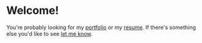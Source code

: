 # Welcome!
You're probably looking for my [portfolio](https://tmalchodi3.github.io/portfolio/) or my [resume](https://drive.google.com/open?id=1L7Ek-PoO4ZkOAU73kx2vQB0Xe_P81bcw). If there's something else you'd like to see [let me know](mailto:thomas.malchodi@gatech.edu).
